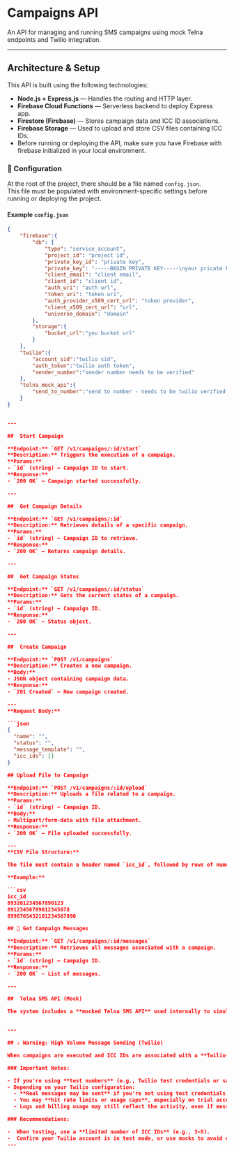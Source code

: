 #  Campaigns API

An API for managing and running SMS campaigns using mock Telna endpoints and Twilio integration.

---

##  Architecture & Setup

This API is built using the following technologies:

- **Node.js + Express.js** — Handles the routing and HTTP layer.
- **Firebase Cloud Functions** — Serverless backend to deploy Express app.
- **Firestore (Firebase)** — Stores campaign data and ICC ID associations.
- **Firebase Storage** — Used to upload and store CSV files containing ICC IDs.
- Before running or deploying the API, make sure you have Firebase with firebase initialized in your local environment.

### 🔧 Configuration

At the root of the project, there should be a file named `config.json`.  
This file must be populated with environment-specific settings before running or deploying the project.

#### Example `config.json`

```json
{
    "firebase":{
        "db": {
            "type": "service_account",
            "project_id": "project id",
            "private_key_id": "private key",
            "private_key": "-----BEGIN PRIVATE KEY-----\nyour pricate key\nYqREOt9a/b5L/Kf/ZgFX\n-----END PRIVATE KEY-----\n",
            "client_email": "client email",
            "client_id": "client id",
            "auth_uri": "auth url",
            "token_uri": "token uri",
            "auth_provider_x509_cert_url": "token provider",
            "client_x509_cert_url": "url",
            "universe_domain": "domain"
        },
        "storage":{
            "bucket_url":"you bucket url"
        }
    },
    "twilio":{
        "account_sid":"twilio sid",
        "auth_token":"twilio auth token",
        "sender_number":"sender number needs to be verified"
    },
    "telna_mock_api":{
        "send_to_number":"send to number - needs to be twilio verified to accept messages for testing"
    }
}


---

##  Start Campaign

**Endpoint:** `GET /v1/campaigns/:id/start`  
**Description:** Triggers the execution of a campaign.  
**Params:**
- `id` (string) — Campaign ID to start.  
**Response:**  
- `200 OK` — Campaign started successfully.

---

##  Get Campaign Details

**Endpoint:** `GET /v1/campaigns/:id`  
**Description:** Retrieves details of a specific campaign.  
**Params:**
- `id` (string) — Campaign ID to retrieve.  
**Response:**  
- `200 OK` — Returns campaign details.

---

##  Get Campaign Status

**Endpoint:** `GET /v1/campaigns/:id/status`  
**Description:** Gets the current status of a campaign.  
**Params:**
- `id` (string) — Campaign ID.  
**Response:**  
- `200 OK` — Status object.

---

##  Create Campaign

**Endpoint:** `POST /v1/campaigns`  
**Description:** Creates a new campaign.  
**Body:**  
- JSON object containing campaign data.  
**Response:**  
- `201 Created` — New campaign created.

---
**Request Body:**

```json
{
  "name": "",
  "status": "",
  "message_template": "",
  "icc_ids": []
}

## Upload File to Campaign

**Endpoint:** `POST /v1/campaigns/:id/upload`  
**Description:** Uploads a file related to a campaign.  
**Params:**
- `id` (string) — Campaign ID.  
**Body:**  
- Multipart/form-data with file attachment.  
**Response:**  
- `200 OK` — File uploaded successfully.

---
**CSV File Structure:**

The file must contain a header named `icc_id`, followed by rows of numeric ICC ID values.

**Example:**

```csv
icc_id
893201234567890123
89123456789012345678
8998765432101234567890

## 💬 Get Campaign Messages

**Endpoint:** `GET /v1/campaigns/:id/messages`  
**Description:** Retrieves all messages associated with a campaign.  
**Params:**
- `id` (string) — Campaign ID.  
**Response:**  
- `200 OK` — List of messages.

---

##  Telna SMS API (Mock)

The system includes a **mocked Telna SMS API** used internally to simulategetting phone numbers from icc_ids. 


---

## ⚠️ Warning: High Volume Message Sending (Twilio)

When campaigns are executed and ICC IDs are associated with a **Twilio-powered** SMS flow, the system attempts to send messages to all provided `icc_ids`. Numbers are returnrd from telna mock api.

### Important Notes:

- If you're using **test numbers** (e.g., Twilio test credentials or sandbox numbers), uploading a **large number of ICC IDs** and running the campaign will simulate sending a **high volume of messages**.
- Depending on your Twilio configuration:
  - **Real messages may be sent** if you're not using test credentials.
  - You may **hit rate limits or usage caps**, especially on trial accounts.
  - Logs and billing usage may still reflect the activity, even if messages aren’t delivered to real recipients.

### Recommendations:

-  When testing, use a **limited number of ICC IDs** (e.g., 3–5).
-  Confirm your Twilio account is in test mode, or use mocks to avoid unintentional messaging.
---
